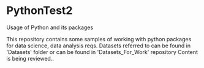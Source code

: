 # PythonTest2
Usage of Python and its packages

This repository contains some samples of working with python packages for data science, data analysis reqs.
Datasets referred to can be found in 'Datasets' folder or can be found in 'Datasets_For_Work' repository
Content is being reviewed..

